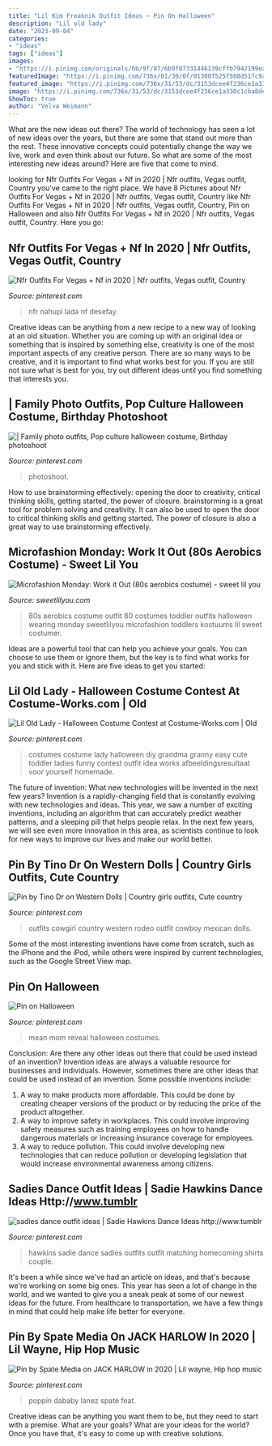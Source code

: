 ```yaml
---
title: "Lil Kim Freaknik Outfit Ideas ~ Pin On Halloween"
description: "Lil old lady"
date: "2023-09-04"
categories:
- "ideas"
tags: ["ideas"]
images:
- "https://i.pinimg.com/originals/6b/9f/87/6b9f87331446139cffb7942199ea1dad.jpg"
featuredImage: "https://i.pinimg.com/736x/01/30/0f/01300f525f508d517c9abeacbf272ab7.jpg"
featured_image: "https://i.pinimg.com/736x/31/53/dc/3153dcee4f236ce1a330c1cba8de3768.jpg"
image: "https://i.pinimg.com/736x/31/53/dc/3153dcee4f236ce1a330c1cba8de3768.jpg"
ShowToc: true
author: "Velva Weimann"
---
```



What are the new ideas out there?
The world of technology has seen a lot of new ideas over the years, but there are some that stand out more than the rest. These innovative concepts could potentially change the way we live, work and even think about our future. So what are some of the most interesting new ideas around? Here are five that come to mind.

	

		
looking for Nfr Outfits For Vegas + Nf in 2020 | Nfr outfits, Vegas outfit, Country you've came to the right place. We have 8 Pictures about Nfr Outfits For Vegas + Nf in 2020 | Nfr outfits, Vegas outfit, Country like Nfr Outfits For Vegas + Nf in 2020 | Nfr outfits, Vegas outfit, Country, Pin on Halloween and also Nfr Outfits For Vegas + Nf in 2020 | Nfr outfits, Vegas outfit, Country. Here you go:
		
    
## Nfr Outfits For Vegas + Nf In 2020 | Nfr Outfits, Vegas Outfit, Country

<img loading=lazy src="https://i.pinimg.com/originals/6b/9f/87/6b9f87331446139cffb7942199ea1dad.jpg" onerror="this.onerror=null;this.src='https://tse3.mm.bing.net/th?id=OIP.WZE8Cx0TkSES86qgM6RMIgHaJQ&amp;pid=15.1';" alt="Nfr Outfits For Vegas + Nf in 2020 | Nfr outfits, Vegas outfit, Country">

_Source: pinterest.com_

>nfr nahupi lada nf desefay. 

	

Creative ideas can be anything from a new recipe to a new way of looking at an old situation. Whether you are coming up with an original idea or something that is inspired by something else, creativity is one of the most important aspects of any creative person. There are so many ways to be creative, and it is important to find what works best for you. If you are still not sure what is best for you, try out different ideas until you find something that interests you.

    
## | Family Photo Outfits, Pop Culture Halloween Costume, Birthday Photoshoot

<img loading=lazy src="https://i.pinimg.com/originals/74/ae/92/74ae920e1f893f28d3deb22c0b083061.jpg" onerror="this.onerror=null;this.src='https://tse4.mm.bing.net/th?id=OIP.YyvZVCC51di51P2MciG-qAHaLG&amp;pid=15.1';" alt="| Family photo outfits, Pop culture halloween costume, Birthday photoshoot">

_Source: pinterest.com_

>photoshoot. 

	

How to use brainstorming effectively: opening the door to creativity, critical thinking skills, getting started, the power of closure.
brainstorming is a great tool for problem solving and creativity. It can also be used to open the door to critical thinking skills and getting started. The power of closure is also a great way to use brainstorming effectively.

    
## Microfashion Monday: Work It Out (80s Aerobics Costume) - Sweet Lil You

<img loading=lazy src="https://sweetlilyou.com/wp-content/uploads/2015/05/Toddler-wearing-an-80s-aerobics-costumer.jpg" onerror="this.onerror=null;this.src='https://tse3.mm.bing.net/th?id=OIP.z2ms826zy_WthmZBVDIS0QHaHa&amp;pid=15.1';" alt="Microfashion Monday: Work it Out (80s aerobics costume) - sweet lil you">

_Source: sweetlilyou.com_

>80s aerobics costume outfit 80 costumes toddler outfits halloween wearing monday sweetlilyou microfashion toddlers kostuums lil sweet costumer. 

	

Ideas are a powerful tool that can help you achieve your goals. You can choose to use them or ignore them, but the key is to find what works for you and stick with it. Here are five ideas to get you started: 

    
## Lil Old Lady - Halloween Costume Contest At Costume-Works.com | Old

<img loading=lazy src="https://i.pinimg.com/736x/25/66/74/25667467c9885e4136477a1ad1d01d5d--old-lady-costume-ladies-costumes.jpg" onerror="this.onerror=null;this.src='https://tse3.mm.bing.net/th?id=OIP.-cBGzxkyCDewBDlBlpeYWQHaJe&amp;pid=15.1';" alt="Lil Old Lady - Halloween Costume Contest at Costume-Works.com | Old">

_Source: pinterest.com_

>costumes costume lady halloween diy grandma granny easy cute toddler ladies funny contest outfit idea works afbeeldingsresultaat voor yourself homemade. 

	

The future of invention: What new technologies will be invented in the next few years?
Invention is a rapidly-changing field that is constantly evolving with new technologies and ideas. This year, we saw a number of exciting inventions, including an algorithm that can accurately predict weather patterns, and a sleeping pill that helps people relax. In the next few years, we will see even more innovation in this area, as scientists continue to look for new ways to improve our lives and make our world better.

    
## Pin By Tino Dr On Western Dolls | Country Girls Outfits, Cute Country

<img loading=lazy src="https://i.pinimg.com/736x/3c/dd/1e/3cdd1eed1041d840d2f246f6b678cd5b.jpg" onerror="this.onerror=null;this.src='https://tse4.mm.bing.net/th?id=OIP.IOCTAGmmOHL0OAAzjdy1uQHaKO&amp;pid=15.1';" alt="Pin by Tino Dr on Western Dolls | Country girls outfits, Cute country">

_Source: pinterest.com_

>outfits cowgirl country western rodeo outfit cowboy mexican dolls. 

	

Some of the most interesting inventions have come from scratch, such as the iPhone and the iPod, while others were inspired by current technologies, such as the Google Street View map.

    
## Pin On Halloween

<img loading=lazy src="https://i.pinimg.com/736x/01/30/0f/01300f525f508d517c9abeacbf272ab7.jpg" onerror="this.onerror=null;this.src='https://tse2.mm.bing.net/th?id=OIP.wEHsEO9hv4dIVX2nrEwQ3QHaIa&amp;pid=15.1';" alt="Pin on Halloween">

_Source: pinterest.com_

>mean mom reveal halloween costumes. 

	

Conclusion: Are there any other ideas out there that could be used instead of an invention?
Invention ideas are always a valuable resource for businesses and individuals. However, sometimes there are other ideas that could be used instead of an invention. Some possible inventions include:
1. A way to make products more affordable. This could be done by creating cheaper versions of the product or by reducing the price of the product altogether.
2. A way to improve safety in workplaces. This could involve improving safety measures such as training employees on how to handle dangerous materials or increasing insurance coverage for employees.
3. A way to reduce pollution. This could involve developing new technologies that can reduce pollution or developing legislation that would increase environmental awareness among citizens.

    
## Sadies Dance Outfit Ideas | Sadie Hawkins Dance Ideas Http://www.tumblr

<img loading=lazy src="https://i.pinimg.com/736x/0b/54/b8/0b54b8ca6d3da24059391c117994b35a--sadie-hawkins-dance-sadies-dance.jpg" onerror="this.onerror=null;this.src='https://tse2.mm.bing.net/th?id=OIP._v0nd2f1ZgKgyVpmL6TFSwHaJ6&amp;pid=15.1';" alt="sadies dance outfit ideas | Sadie Hawkins Dance Ideas http://www.tumblr">

_Source: pinterest.com_

>hawkins sadie dance sadies outfits outfit matching homecoming shirts couple. 

	

It's been a while since we've had an article on ideas, and that's because we're working on some big ones. This year has seen a lot of change in the world, and we wanted to give you a sneak peak at some of our newest ideas for the future. From healthcare to transportation, we have a few things in mind that could help make life better for everyone.

    
## Pin By Spate Media On JACK HARLOW In 2020 | Lil Wayne, Hip Hop Music

<img loading=lazy src="https://i.pinimg.com/736x/31/53/dc/3153dcee4f236ce1a330c1cba8de3768.jpg" onerror="this.onerror=null;this.src='https://tse4.mm.bing.net/th?id=OIP.--tDchODShvzjx4b1BZOGQHaD-&amp;pid=15.1';" alt="Pin by Spate Media on JACK HARLOW in 2020 | Lil wayne, Hip hop music">

_Source: pinterest.com_

>poppin dababy lanez spate feat. 

	

Creative ideas can be anything you want them to be, but they need to start with a premise. What are your goals? What are your ideas for the world? Once you have that, it's easy to come up with creative solutions.

